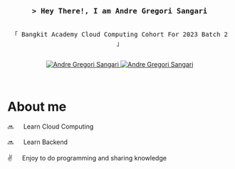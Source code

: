 <h3 align="center">
        <samp>&gt; Hey There!, I am
                <b><a>Andre Gregori Sangari</a></b>
        </samp>
</h3>


<p align="center"> 
  <samp>
    <br>
    「 Bangkit Academy Cloud Computing Cohort For 2023 Batch 2 」
    <br>
    <br>
  </samp>
</p>

<p align="center">
 <a href="https://instagram.com/andre_kiboo" target="_blank">
  <img src="https://img.shields.io/badge/Instagram-fe4164?style=for-the-badge&logo=instagram&logoColor=white" alt="Andre Gregori Sangari" />
 </a> 
 <a href="https://facebook.com/iamanddz" target="_blank">
  <img src="https://img.shields.io/badge/Facebook-20BEFF?&style=for-the-badge&logo=facebook&logoColor=white" alt="Andre Gregori Sangari"  />
  </a> 
</p>
<br />

<!-- About Section -->
 # About me
 
<p>
  
 🔜 &emsp; Learn Cloud Computing <br/><br/>
 🔜 &emsp; Learn Backend <br/><br/>
 ✌️ &emsp; Enjoy to do programming and sharing knowledge <br/><br/>

</p>

<br/>
<br/>
<br/>

